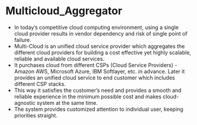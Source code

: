 # Multicloud_Aggregator

* In today’s competitive cloud computing environment, using a single cloud provider results in vendor dependency and risk of single point of failure.
* Multi-Cloud is an unified cloud service provider which aggregates the different cloud providers for building a cost effective yet highly scalable, reliable and available cloud services.
* It purchases cloud from different CSPs (Cloud Service Providers) - Amazon AWS, Microsoft Azure, IBM Softlayer, etc. in advance. Later it provides an unified cloud service to end customer which includes different CSP stacks. 
* This way it satisfies the customer’s need and provides a smooth and reliable experience in the minimum possible cost and makes cloud-agnostic system at the same time. 
* The system provides customized attention to individual user, keeping priorities straight.




